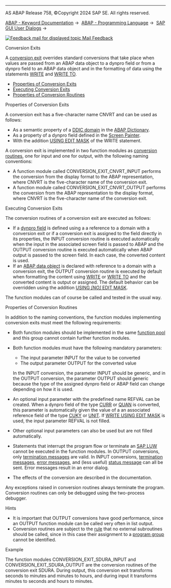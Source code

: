   

* * *

AS ABAP Release 758, ©Copyright 2024 SAP SE. All rights reserved.

[ABAP - Keyword Documentation](javascript:call_link\('abenabap.htm'\)) →  [ABAP - Programming Language](javascript:call_link\('abenabap_reference.htm'\)) →  [SAP GUI User Dialogs](javascript:call_link\('abenabap_screens.htm'\)) → 

 [![](Mail.gif?object=Mail.gif "Feedback mail for displayed topic") Mail Feedback](mailto:f1_help@sap.com?subject=Feedback%20on%20ABAP%20Documentation&body=Document:%20Conversion%20Exits%2C%20ABENCONVERSION_EXITS%2C%20758%0D%0A%0D%0AError:%0D%0A%0D%0A%0D%0A%0D%0ASuggestion%20for%20improvement:)

Conversion Exits

A [conversion exit](javascript:call_link\('abenconversion_exit_glosry.htm'\) "Glossary Entry") overrides standard conversions that take place when values are passed from an ABAP data object to a dynpro field or from a dynpro field to an ABAP data object and in the formatting of data using the statements [WRITE](javascript:call_link\('abapwrite-.htm'\)) and [WRITE TO](javascript:call_link\('abapwrite_to.htm'\)).

-   [Properties of Conversion Exits](#@@ITOC@@ABENCONVERSION_EXITS_1)
-   [Executing Conversion Exits](#@@ITOC@@ABENCONVERSION_EXITS_2)
-   [Properties of Conversion Routines](#@@ITOC@@ABENCONVERSION_EXITS_3)

Properties of Conversion Exits   

A conversion exit has a five-character name CNVRT and can be used as follows:

-   As a semantic property of a [DDIC domain](javascript:call_link\('abendomain_glosry.htm'\) "Glossary Entry") in the [ABAP Dictionary](javascript:call_link\('abenabap_dictionary_glosry.htm'\) "Glossary Entry").
-   As a property of a dynpro field defined in the [Screen Painter](javascript:call_link\('abenscreen_painter_glosry.htm'\) "Glossary Entry").
-   With the addition [USING EDIT MASK](javascript:call_link\('abapwrite_to_options.htm'\)) of the WRITE statement.

A conversion exit is implemented in two function modules as [conversion routines](javascript:call_link\('abenconversion_routine_glosry.htm'\) "Glossary Entry"), one for input and one for output, with the following naming conventions:

-   A function module called CONVERSION\_EXIT\_CNVRT\_INPUT performs the conversion from the display format to the ABAP representation, where CNVRT is the five-character name of the conversion exit.
-   A function module called CONVERSION\_EXIT\_CNVRT\_OUTPUT performs the conversion from the ABAP representation to the display format, where CNVRT is the five-character name of the conversion exit.

Executing Conversion Exits   

The conversion routines of a conversion exit are executed as follows:

-   If a [dynpro field](javascript:call_link\('abendynpro_field_glosry.htm'\) "Glossary Entry") is defined using a a reference to a domain with a conversion exit or if a conversion exit is assigned to the field directly in its properties, the INPUT conversion routine is executed automatically when the input in the associated screen field is passed to ABAP and the OUTPUT conversion routine is executed automatically when ABAP output is passed to the screen field. In each case, the converted content is used.
-   If an [ABAP data object](javascript:call_link\('abendata_object_glosry.htm'\) "Glossary Entry") is declared with reference to a domain with a conversion exit, the OUTPUT conversion routine is executed by default when formatting the content using [WRITE](javascript:call_link\('abapwrite-.htm'\)) or [WRITE TO](javascript:call_link\('abapwrite_to.htm'\)) and the converted content is output or assigned. The default behavior can be overridden using the addition [USING *\[*NO*\]* EDIT MASK](javascript:call_link\('abapwrite_to_options.htm'\)).

The function modules can of course be called and tested in the usual way.

Properties of Conversion Routines   

In addition to the naming conventions, the function modules implementing conversion exits must meet the following requirements:

-   Both function modules should be implemented in the same [function pool](javascript:call_link\('abenfunction_pool_glosry.htm'\) "Glossary Entry") and this group cannot contain further function modules.
-   Both function modules must have the following mandatory parameters:
    
    -   The input parameter INPUT for the value to be converted
    -   The output parameter OUTPUT for the converted value
    
    In the INPUT conversion, the parameter INPUT should be generic, and in the OUTPUT conversion, the parameter OUTPUT should generic because the type of the assigned dynpro field or ABAP field can change depending on how it is used.
    
-   An optional input parameter with the predefined name REFVAL can be created. When a dynpro field of the type [CURR](javascript:call_link\('abenddic_builtin_types.htm'\)) or [QUAN](javascript:call_link\('abenddic_builtin_types.htm'\)) is converted, this parameter is automatically given the value of a an associated reference field of the type [CUKY](javascript:call_link\('abenddic_builtin_types.htm'\)) or [UNIT](javascript:call_link\('abenddic_builtin_types.htm'\)). If [WRITE USING EDIT MASK](javascript:call_link\('abapwrite_to_options.htm'\)) is used, the input parameter REFVAL is not filled.
-   Other optional input parameters can also be used but are not filled automatically.
-   Statements that interrupt the program flow or terminate an [SAP LUW](javascript:call_link\('abensap_luw_glosry.htm'\) "Glossary Entry") cannot be executed in the function modules. In OUTPUT conversions, only [termination messages](javascript:call_link\('abentermination_message_glosry.htm'\) "Glossary Entry") are valid. In INPUT conversions, [termination messages](javascript:call_link\('abentermination_message_glosry.htm'\) "Glossary Entry"), [error messages](javascript:call_link\('abenerror_message_glosry.htm'\) "Glossary Entry"), and (less useful) [status message](javascript:call_link\('abenstatus_message_glosry.htm'\) "Glossary Entry") can all be sent. Error messages result in an error dialog.
-   The effects of the conversion are described in the documentation.

Any exceptions raised in conversion routines always terminate the program. Conversion routines can only be debugged using the two-process debugger.

Hints

-   It is important that OUTPUT conversions have good performance, since an OUTPUT function module can be called very often in list output.
-   Conversion routines are subject to the [rule](javascript:call_link\('abenintern_extern_proc_call_guidl.htm'\) "Guideline") that no external subroutines should be called, since in this case their assignment to a [program group](javascript:call_link\('abenprogram_group_glosry.htm'\) "Glossary Entry") cannot be identified.

Example

The function modules CONVERSION\_EXIT\_SDURA\_INPUT and CONVERSION\_EXIT\_SDURA\_OUTPUT are the conversion routines of the conversion exit SDURA. During output, this conversion exit transforms seconds to minutes and minutes to hours, and during input it transforms minutes to seconds and hours to minutes.